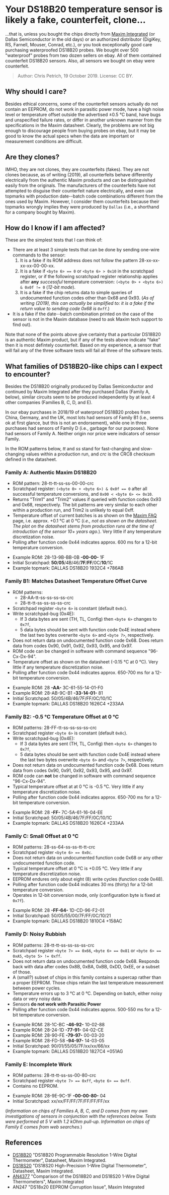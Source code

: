 # Your DS18B20 temperature sensor is likely a fake, counterfeit, clone...
...that is, unless you bought the chips directly from [Maxim Integrated](https://www.maximintegrated.com/en/products/sensors/DS18B20.html) (or Dallas Semiconductor in the old days) or an authorized distributor (DigiKey, RS, Farnell, Mouser, Conrad, etc.), or you took exceptionally good care purchasing waterproofed DS18B20 probes. We bought over 500 "waterproof" probes from two dozen sellers on ebay. All of them contained counterfeit DS18B20 sensors. Also, all sensors we bought on ebay were counterfeit.

> Author: Chris Petrich, 19 October 2019.
> License: CC BY.

## Why should I care?
Besides ethical concerns, some of the counterfeit sensors actually do not contain an EEPROM, do not work in parasitic power mode, have a high noise level or temperature offset outside the advertised ±0.5 °C band, have bugs and unspecified failure rates, or differ in another unknown manner from the specifications in the Maxim datasheet. Clearly, the problems are not big enough to discourage people from buying probes on ebay, but it may be good to know the actual specs when the data are important or measurement conditions are difficult.

## Are they clones?
IMHO, they are not clones, they are counterfeits (fakes). They are not clones because, as of writing (2019), all counterfeits behave differently electrically from the authentic Maxim products and can be distinguished easily from the originals. The manufacturers of the counterfeits have not attempted to disguise their counterfeit nature electrically, and even use topmarks with production date--batch code combinations different from the ones used by Maxim. However, I consider them counterfeits because their topmarks wrongly implies they were produced by ``Dallas`` (i.e., a shorthand for a company bought by Maxim).

## How do I know if I am affected?
These are the simplest tests that I can think of:
* There are at least 3 simple tests that can be done by sending one-wire commands to the sensor:
	1. It is a fake if its ROM address does not follow the pattern 28-xx-xx-xx-xx-00-00-xx.
	2. It is a fake if ``<byte 6> == 0`` or ``<byte 6> > 0x10`` in the scratchpad register, or if the following scratchpad register relationship applies after **any** *successful* temperature conversion: ``(<byte 0> + <byte 6>) & 0x0f != 0`` (*12-bit mode*).
	3. It is a fake if the chip returns data to simple queries of undocumented function codes other than 0x68 and 0x93. (*As of writing (2019), this can actually be simplified to: it is a fake if the return value to sending code 0x68 is ``0xff``.*)
* It is a fake if the date--batch combination printed on the case of the sensor is not in the Maxim database (need to ask Maxim tech support to find out).

Note that none of the points above give certainty that a particular DS18B20 is an authentic Maxim product, but if any of the tests above indicate "fake" then it is most defintely counterfeit. Based on my experience, a sensor that will fail any of the three software tests will fail all three of the software tests.

## What families of DS18B20-like chips can I expect to encounter?
Besides the DS18B20 originally produced by Dallas Semiconductor and continued by Maxim Integrated after they purchased Dallas (Family A, below), similar circuits seem to be produced independently by at least 4 other companies (Families B, C, D, and E).

In our ebay purchases in 2018/19 of waterproof DS18B20 probes from China, Germany, and the UK, most lots had sensors of Family B1 (i.e., seems ok at first glance, but this is not an endorsement), while one in three purchases had sensors of Family D (i.e., garbage for our purposes). None had sensors of Family A. Neither origin nor price were indicators of sensor Family.

In the ROM patterns below, *tt* and *ss* stand for fast-changing and slow-changing values within a production run, and *crc* is the CRC8 checksum defined in the datasheet.

### Family A: Authentic Maxim DS18B20
* ROM pattern: 28-tt-tt-ss-ss-00-00-crc
* Scratchpad register:  ``(<byte 0> + <byte 6>) & 0x0f == 0`` after all successful temperature conversions, and ``0x00 < <byte 6> <= 0x10``.
* Returns "Trim1" and "Trim2" values if queried with function codes 0x93 and 0x68, respectively. The bit patterns are very similar to each other within a production run, and Trim2 is unlikely to equal 0xff.
* Temperature offset of current batches is as shown on the [Maxim FAQ](https://www.maximintegrated.com/en/support/faqs/ds18b20-faq.html) page, i.e. approx. +0.1 °C at 0 °C (*i.e., not as shown on the datasheet. The plot on the datasheet stems from production runs at the time of introduction of the sensor 10+ years ago.*). Very little if any temperature discretization noise.
* Polling after function code 0x44 indicates approx. 600 ms for a 12-bit temperature conversion.

- Example ROM: 28-13-9B-BB-0B **-00-00-** 1F
- Initial Scratchpad: **50**/**05**/4B/46/**7F**/**FF**/0C/**10**/1C
- Example topmark: DALLAS DS18B20 1932C4 +786AB

### Family B1: Matches Datasheet Temperature Offset Curve
* ROM patterns:
	- 28-AA-tt-ss-ss-ss-ss-crc
	- 28-tt-tt-ss-ss-ss-ss-crc
* Scratchpad register ``<byte 6>`` is constant (default ``0x0c``).
* Write scratchpad-bug (0x4E):
	- If 3 data bytes are sent (TH, TL, Config) then ``<byte 6>`` changes to ``0x7f``,
	- 5 data bytes should be sent with function code 0x4E instead where the last two bytes overwrite ``<byte 6>`` and ``<byte 7>``, respectively.
* Does not return data on undocumented function code 0x68. Does return data from codes 0x90, 0x91, 0x92, 0x93, 0x95, and 0x97.
* ROM code can be changed in software with command sequence "96-Cx-Dx-94".
* Temperature offset as shown on the datasheet (-0.15 °C at 0 °C). Very little if any temperature discretization noise.
* Polling after function code 0x44 indicates approx. 650-700 ms for a 12-bit temperature conversion.

- Example ROM: 28 **-AA-** 3C-61-55-14-01-F0
- Example ROM: 28-AB-9C-B1 **-33-14-01-** 81
- Initial Scratchpad: 50/05/4B/46/7F/FF/0C/10/1C
- Example topmark: DALLAS DS18B20 1626C4 +233AA

### Family B2: -0.5 °C Temperature Offset at 0 °C
* ROM patterns: 28-FF-tt-ss-ss-ss-ss-crc
* Scratchpad register ``<byte 6>`` is constant (default ``0x0c``).
* Write scratchpad-bug (0x4E):
	- If 3 data bytes are sent (TH, TL, Config) then ``<byte 6>`` changes to ``0x7f``,
	- 5 data bytes should be sent with function code 0x4E instead where the last two bytes overwrite ``<byte 6>`` and ``<byte 7>``, respectively.
* Does not return data on undocumented function code 0x68. Does return data from codes 0x90, 0x91, 0x92, 0x93, 0x95, and 0x97.
* ROM code can **not** be changed in software with command sequence "96-Cx-Dx-94".
* Typical temperature offset at at 0 °C is -0.5 °C. Very little if any temperature discretization noise.
* Polling after function code 0x44 indicates approx. 650-700 ms for a 12-bit temperature conversion.

- Example ROM: 28 **-FF-** 7C-5A-61-16-04-EE
- Initial Scratchpad: 50/05/4B/46/7F/FF/0C/10/1C
- Example topmark: DALLAS DS18B20 1626C4 +233AA

### Family C: Small Offset at 0 °C
* ROM patterns: 28-ss-64-ss-ss-tt-tt-crc
* Scratchpad register ``<byte 6> == 0x0c``.
* Does not return data on undocumented function code 0x68 or any other undocumented function code.
* Typical temperature offset at 0 °C is +0.05 °C. Very little if any temperature discretization noise.
* EEPROM endures only about eight (8) write cycles (function code 0x48).
* Polling after function code 0x44 indicates 30 ms (thirty) for a 12-bit temperature conversion.
* Operates in 12-bit conversion mode, only (configuration byte is fixed at ``0x7f``).

- Example ROM: 28 **-FF-64-** 1D-CD-96-F2-01
- Initial Scratchpad: 50/05/55/00/7F/FF/0C/10/21
- Example topmark: DALLAS DS18B20 1810C4 +158AC

### Family D: Noisy Rubbish
* ROM patterns: 28-tt-tt-ss-ss-ss-ss-crc
* Scratchpad register ``<byte 7> == 0x66``, ``<byte 6> == 0x81`` or ``<byte 6> == 0xA5``, ``<byte 5> != 0xff``.
* Does not return data on undocumented function code 0x68. Responds back with data after codes 0x8B, 0xBA, 0xBB, 0xDD, 0xEE, or a subset of those.
* A (small?) subset of chips in this family contains a supercap rather than a proper EEPROM. Those chips retain the last temperature measurement between power cycles.
* Temperature errors up to 3 °C at 0 °C. Depending on batch, either noisy data or very noisy data.
* Sensors **do not work with Parasitic Power**
* Polling after function code 0x44 indicates approx. 500-550 ms for a 12-bit temperature conversion.

- Example ROM: 28-1C-BC **-46-92-** 10-02-88
- Example ROM: 28-24-1D **-77-91-** 04-02-CE
- Example ROM: 28-90-FE **-79-97-** 00-03-20
- Example ROM: 28-FD-58 **-94-97-** 14-03-05
- Initial Scratchpad: 90/01/55/05/7F/xx/xx/66/xx
- Example topmark: DALLAS DS18B20 1827C4 +051AG

### Family E: Incomplete Work
* ROM patterns: 28-tt-tt-ss-ss-00-80-crc
* Scratchpad register ``<byte 7> == 0xff``, ``<byte 6> == 0xff``.
* Contains no EEPROM.

- Example ROM: 28-9E-9C-1F **-00-00-80-** 04
- Initial Scratchpad: xx/xx/FF/FF/7F/FF/FF/FF/xx


(*Information on chips of Families A, B, C, and D comes from my own investigations of sensors in conjunction with the references below. Tests were performed at 5 V with 1.2 kOhm pull-up. Information on chips of Family E comes from web searches.*)

## References
* [DS18B20](https://datasheets.maximintegrated.com/en/ds/DS18B20.pdf) "DS18B20 Programmable Resolution 1-Wire Digital Thermometer", Datasheet, Maxim Integrated.
* [DS18S20](https://datasheets.maximintegrated.com/en/ds/DS18S20.pdf) "DS18S20 High-Precision 1-Wire Digital Thermometer", Datasheet, Maxim Integrated.
* [AN4377](https://www.maximintegrated.com/en/design/technical-documents/app-notes/4/4377.html) "Comparison of the DS18B20 and DS18S20 1-Wire Digital Thermometers", Maxim Integrated
* AN247 "DS18x20 EEPROM Corruption Issue", Maxim Integrated
